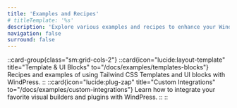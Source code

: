 ```yaml
---
title: 'Examples and Recipes'
# titleTemplate: '%s'
description: 'Explore various examples and recipes to enhance your WindPress experience.'
navigation: false
surround: false
---
```


::card-group{class="sm:grid-cols-2"}
  ::card{icon="lucide:layout-template" title="Template & UI Blocks" to="/docs/examples/templates-blocks"}
  Recipes and examples of using Tailwind CSS Templates and UI blocks with WindPress.
  ::
  ::card{icon="lucide:plug-zap" title="Custom Integrations" to="/docs/examples/custom-integrations"}
  Learn how to integrate your favorite visual builders and plugins with WindPress.
  ::
::